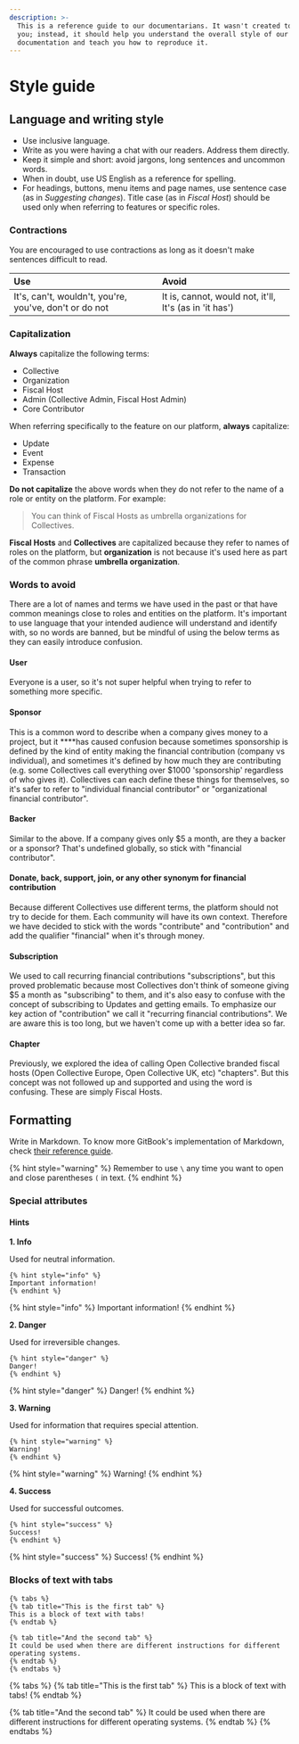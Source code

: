```yaml
---
description: >-
  This is a reference guide to our documentarians. It wasn't created to limit
  you; instead, it should help you understand the overall style of our
  documentation and teach you how to reproduce it.
---
```


# Style guide

## Language and writing style

* Use inclusive language.
* Write as you were having a chat with our readers. Address them directly.
* Keep it simple and short: avoid jargons, long sentences and uncommon words.
* When in doubt, use US English as a reference for spelling.
* For headings, buttons, menu items and page names, use sentence case \(as in _Suggesting changes_\). Title case \(as in _Fiscal Host_\) should be used only when referring to features or specific roles.

### Contractions

You are encouraged to use contractions as long as it doesn't make sentences difficult to read.

| Use | Avoid |
| :--- | :--- |
| It's, can't, wouldn't, you're, you've, don't or do not | It is, cannot, would not, it'll, It's \(as in 'it has'\) |

### **Capitalization**

**Always** capitalize the following terms:

* Collective
* Organization
* Fiscal Host
* Admin \(Collective Admin, Fiscal Host Admin\)
* Core Contributor

When referring specifically to the feature on our platform, **always** capitalize:

* Update
* Event
* Expense
* Transaction

**Do not capitalize** the above words when they do not refer to the name of a role or entity on the platform. For example:

> You can think of Fiscal Hosts as umbrella organizations for Collectives.

**Fiscal Hosts** and **Collectives** are capitalized because they refer to names of roles on the platform, but **organization** is not because it's used here as part of the common phrase **umbrella organization**.

### **Words to avoid**

There are a lot of names and terms we have used in the past or that have common meanings close to roles and entities on the platform. It's important to use language that your intended audience will understand and identify with, so no words are banned, but be mindful of using the below terms as they can easily introduce confusion.

#### **User**

Everyone is a user, so it's not super helpful when trying to refer to something more specific.

#### **Sponsor**

This is a common word to describe when a company gives money to a project, but it ****has caused confusion because sometimes sponsorship is defined by the kind of entity making the financial contribution \(company vs individual\), and sometimes it's defined by how much they are contributing \(e.g. some Collectives call everything over $1000 'sponsorship' regardless of who gives it\). Collectives can each define these things for themselves, so it's safer to refer to "individual financial contributor" or "organizational financial contributor".

#### **Backer**

Similar to the above. If a company gives only $5 a month, are they a backer or a sponsor? That's undefined globally, so stick with "financial contributor".

#### **Donate, back, support, join, or any other synonym for financial contribution**

Because different Collectives use different terms, the platform should not try to decide for them. Each community will have its own context. Therefore we have decided to stick with the words "contribute" and "contribution" and add the qualifier "financial" when it's through money.

#### **Subscription**

We used to call recurring financial contributions "subscriptions", but this proved problematic because most Collectives don't think of someone giving $5 a month as "subscribing" to them, and it's also easy to confuse with the concept of subscribing to Updates and getting emails. To emphasize our key action of "contribution" we call it "recurring financial contributions". We are aware this is too long, but we haven't come up with a better idea so far.

#### **Chapter**

Previously, we explored the idea of calling Open Collective branded fiscal hosts \(Open Collective Europe, Open Collective UK, etc\) "chapters". But this concept was not followed up and supported and using the word is confusing. These are simply Fiscal Hosts.

## Formatting

Write in Markdown. To know more GitBook's implementation of Markdown, check [their reference guide](https://docs.gitbook.com/content-editing/markdown).

{% hint style="warning" %} Remember to use `\` any time you want to open and close parentheses `(` in text. {% endhint %}

### Special attributes

#### **Hints**

**1. Info**

Used for neutral information.

```text
{% hint style="info" %}
Important information!
{% endhint %}
```

{% hint style="info" %}
Important information!
{% endhint %}

**2. Danger**

Used for irreversible changes.

```text
{% hint style="danger" %}
Danger!
{% endhint %}
```

{% hint style="danger" %}
Danger!
{% endhint %}

**3. Warning**

Used for information that requires special attention.

```text
{% hint style="warning" %}
Warning!
{% endhint %}
```

{% hint style="warning" %}
Warning!
{% endhint %}

**4. Success**

Used for successful outcomes.

```text
{% hint style="success" %}
Success!
{% endhint %}
```

{% hint style="success" %}
Success!
{% endhint %}

### Blocks of text with tabs

```text
{% tabs %}
{% tab title="This is the first tab" %}
This is a block of text with tabs!
{% endtab %}

{% tab title="And the second tab" %}
It could be used when there are different instructions for different operating systems.
{% endtab %}
{% endtabs %}
```

{% tabs %}
{% tab title="This is the first tab" %}
This is a block of text with tabs!
{% endtab %}

{% tab title="And the second tab" %}
It could be used when there are different instructions for different operating systems.
{% endtab %}
{% endtabs %}

